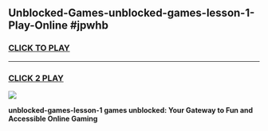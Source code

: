 
## Unblocked-Games-unblocked-games-lesson-1-Play-Online #jpwhb
<h3>
<a href="https://news.freeplayer.one?title=unblocked-games-lesson-1&ref=3">CLICK TO PLAY</a></h3>
<hr>

<h3>
<a href="https://news.freeplayer.one?title=unblocked-games-lesson-1&ref=3">CLICK 2 PLAY</a>
  
</h3>

<a href="https://news.freeplayer.one?title=unblocked-games-lesson-1&ref=3"><img src="https://clearcache.store/games.png"></a>


**unblocked-games-lesson-1 games unblocked: Your Gateway to Fun and Accessible Online Gaming**
